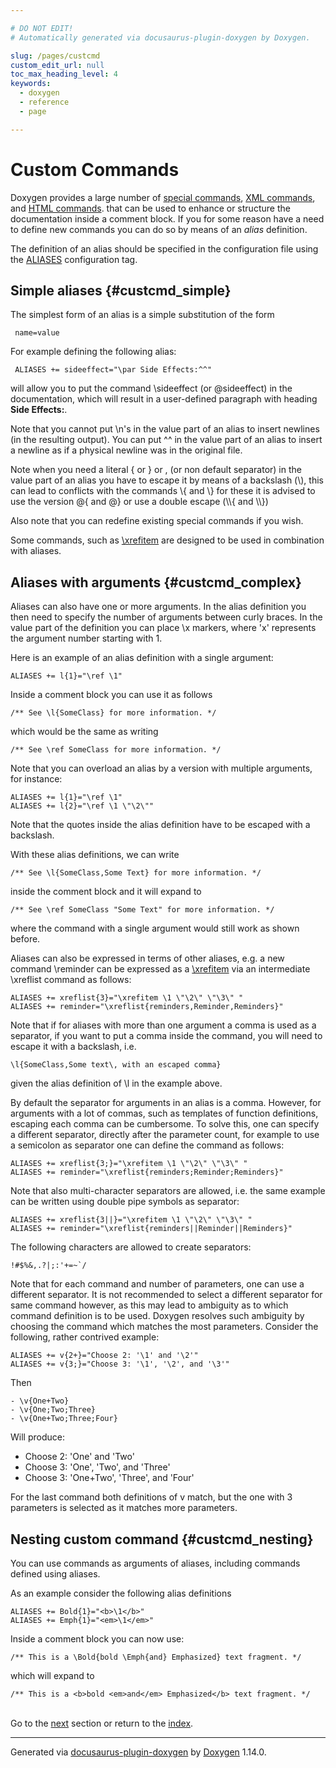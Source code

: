 ```yaml
---

# DO NOT EDIT!
# Automatically generated via docusaurus-plugin-doxygen by Doxygen.

slug: /pages/custcmd
custom_edit_url: null
toc_max_heading_level: 4
keywords:
  - doxygen
  - reference
  - page

---
```


<div class="doxyPage">

# Custom Commands




<p>Doxygen provides a large number of <a href="/web-doxygen/docs/pages/commands">special commands</a>, <a href="/web-doxygen/docs/pages/xmlcmds">XML commands</a>, and <a href="/web-doxygen/docs/pages/htmlcmds">HTML commands</a>. that can be used to enhance or structure the documentation inside a comment block. If you for some reason have a need to define new commands you can do so by means of an <em>alias</em> definition.</p>


<p>The definition of an alias should be specified in the configuration file using the <a href="/web-doxygen/docs/pages/config/#cfg_aliases">ALIASES</a> configuration tag.</p>


## Simple aliases {#custcmd_simple}


<p>The simplest form of an alias is a simple substitution of the form</p>



<pre><code> name=value
</code></pre>


<p>For example defining the following alias:</p>



<pre><code> ALIASES += sideeffect="\par Side Effects:^^"
</code></pre>


<p>will allow you to put the command <span class="doxyComputerOutput">\sideeffect</span> (or <span class="doxyComputerOutput">@sideeffect</span>) in the documentation, which will result in a user-defined paragraph with heading <b>Side Effects:</b>.</p>


<p>Note that you cannot put <span class="doxyComputerOutput">\n</span>'s in the value part of an alias to insert newlines (in the resulting output). You can put <span class="doxyComputerOutput">^^</span> in the value part of an alias to insert a newline as if a physical newline was in the original file.</p>


<p>Note when you need a literal <span class="doxyComputerOutput">{</span> or <span class="doxyComputerOutput">}</span> or <span class="doxyComputerOutput">,</span> (or non default separator) in the value part of an alias you have to escape it by means of a backslash (<span class="doxyComputerOutput">\</span>), this can lead to conflicts with the commands <span class="doxyComputerOutput">\{</span> and <span class="doxyComputerOutput">\}</span> for these it is advised to use the version <span class="doxyComputerOutput">@{</span> and <span class="doxyComputerOutput">@}</span> or use a double escape (<span class="doxyComputerOutput">\\{</span> and <span class="doxyComputerOutput">\\}</span>)</p>


<p>Also note that you can redefine existing special commands if you wish.</p>


<p>Some commands, such as <a href="/web-doxygen/docs/pages/commands/#cmdxrefitem">\xrefitem</a> are designed to be used in combination with aliases.</p>


## Aliases with arguments {#custcmd_complex}


<p>Aliases can also have one or more arguments. In the alias definition you then need to specify the number of arguments between curly braces. In the value part of the definition you can place <span class="doxyComputerOutput">\x</span> markers, where '<span class="doxyComputerOutput">x</span>' represents the argument number starting with 1.</p>


<p>Here is an example of an alias definition with a single argument:</p>



<pre><code>ALIASES += l{1}="\ref \1"
</code></pre>


<p>Inside a comment block you can use it as follows</p>



<pre><code>/** See \l{SomeClass} for more information. */
</code></pre>


<p>which would be the same as writing</p>



<pre><code>/** See \ref SomeClass for more information. */
</code></pre>


<p>Note that you can overload an alias by a version with multiple arguments, for instance:</p>



<pre><code>ALIASES += l{1}="\ref \1"
ALIASES += l{2}="\ref \1 \"\2\""
</code></pre>


<p>Note that the quotes inside the alias definition have to be escaped with a backslash.</p>


<p>With these alias definitions, we can write</p>



<pre><code>/** See \l{SomeClass,Some Text} for more information. */
</code></pre>


<p>inside the comment block and it will expand to</p>



<pre><code>/** See \ref SomeClass "Some Text" for more information. */
</code></pre>


<p>where the command with a single argument would still work as shown before.</p>


<p>Aliases can also be expressed in terms of other aliases, e.g. a new command <span class="doxyComputerOutput">\reminder</span> can be expressed as a <a href="/web-doxygen/docs/pages/commands/#cmdxrefitem">\xrefitem</a> via an intermediate <span class="doxyComputerOutput">\xreflist</span> command as follows:</p>



<pre><code>ALIASES += xreflist{3}="\xrefitem \1 \"\2\" \"\3\" "
ALIASES += reminder="\xreflist{reminders,Reminder,Reminders}"
</code></pre>


<p>Note that if for aliases with more than one argument a comma is used as a separator, if you want to put a comma inside the command, you will need to escape it with a backslash, i.e.</p>



<pre><code>\l{SomeClass,Some text\, with an escaped comma}
</code></pre>


<p>given the alias definition of <span class="doxyComputerOutput">\l</span> in the example above.</p>


<p>By default the separator for arguments in an alias is a comma. However, for arguments with a lot of commas, such as templates of function definitions, escaping each comma can be cumbersome. To solve this, one can specify a different separator, directly after the parameter count, for example to use a semicolon as separator one can define the command as follows:</p>



<pre><code>ALIASES += xreflist{3;}="\xrefitem \1 \"\2\" \"\3\" "
ALIASES += reminder="\xreflist{reminders;Reminder;Reminders}"
</code></pre>


<p>Note that also multi-character separators are allowed, i.e. the same example can be written using double pipe symbols as separator:</p>



<pre><code>ALIASES += xreflist{3||}="\xrefitem \1 \"\2\" \"\3\" "
ALIASES += reminder="\xreflist{reminders||Reminder||Reminders}"
</code></pre>


<p>The following characters are allowed to create separators:</p>



<pre><code>!#$%&amp;,.?|;:'+=~`/
</code></pre>


<p>Note that for each command and number of parameters, one can use a different separator. It is not recommended to select a different separator for same command however, as this may lead to ambiguity as to which command definition is to be used. Doxygen resolves such ambiguity by choosing the command which matches the most parameters. Consider the following, rather contrived example:</p>



<pre><code>ALIASES += v{2+}="Choose 2: '\1' and '\2'"
ALIASES += v{3;}="Choose 3: '\1', '\2', and '\3'"
</code></pre>


<p>Then</p>



<pre><code>- \v{One+Two}
- \v{One;Two;Three}
- \v{One+Two;Three;Four}
</code></pre>


<p>Will produce:</p>


<ul class="doxyList ">
<li>Choose 2: 'One' and 'Two'</li>
<li>Choose 3: 'One', 'Two', and 'Three'</li>
<li>Choose 3: 'One+Two', 'Three', and 'Four'</li>
</ul>

<p>For the last command both definitions of <span class="doxyComputerOutput">v</span> match, but the one with 3 parameters is selected as it matches more parameters.</p>


## Nesting custom command {#custcmd_nesting}


<p>You can use commands as arguments of aliases, including commands defined using aliases.</p>


<p>As an example consider the following alias definitions</p>



<pre><code>ALIASES += Bold{1}="&lt;b&gt;\1&lt;/b&gt;"
ALIASES += Emph{1}="&lt;em&gt;\1&lt;/em&gt;"
</code></pre>


<p>Inside a comment block you can now use:</p>



<pre><code>/** This is a \Bold{bold \Emph{and} Emphasized} text fragment. */
</code></pre>


<p>which will expand to</p>



<pre><code>/** This is a &lt;b&gt;bold &lt;em&gt;and&lt;/em&gt; Emphasized&lt;/b&gt; text fragment. */
</code></pre>

 
<br/>
Go to the <a href="/docs/pages/external/">next</a> section or return to the
 <a href="/docs/">index</a>.


<hr/>

<p class="doxyGeneratedBy">Generated via <a href="https://github.com/xpack/docusaurus-plugin-doxygen">docusaurus-plugin-doxygen</a> by <a href="https://www.doxygen.nl">Doxygen</a> 1.14.0.</p>

</div>
